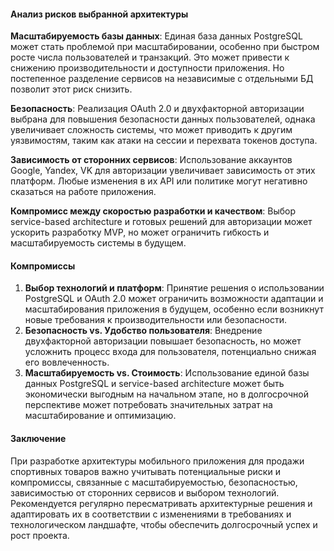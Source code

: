 #### Анализ рисков выбранной архитектуры
**Масштабируемость базы данных**: Единая база данных PostgreSQL может стать проблемой при масштабировании, особенно при быстром росте числа пользователей и транзакций. Это может привести к снижению производительности и доступности приложения. Но постепенное разделение сервисов на независимые с отдельными БД позволит этот риск снизить.

**Безопасность**: Реализация OAuth 2.0 и двухфакторной авторизации выбрана для повышения безопасности данных пользователей, однака увеличивает сложность системы, что может приводить к другим уязвимостям, таким как атаки на сессии и перехвата токенов доступа.

**Зависимость от сторонних сервисов**: Использование аккаунтов Google, Yandex, VK для авторизации увеличивает зависимость от этих платформ. Любые изменения в их API или политике могут негативно сказаться на работе приложения.

**Компромисс между скоростью разработки и качеством**: Выбор service-based architecture и готовых решений для авторизации может ускорить разработку MVP, но может ограничить гибкость и масштабируемость системы в будущем.

#### Компромиссы
1. **Выбор технологий и платформ**: Принятие решения о использовании PostgreSQL и OAuth 2.0 может ограничить возможности адаптации и масштабирования приложения в будущем, особенно если возникнут новые требования к производительности или безопасности.
2. **Безопасность vs. Удобство пользователя**: Внедрение двухфакторной авторизации повышает безопасность, но может усложнить процесс входа для пользователя, потенциально снижая его вовлеченность.
3. **Масштабируемость vs. Стоимость**: Использование единой базы данных PostgreSQL и service-based architecture может быть экономически выгодным на начальном этапе, но в долгосрочной перспективе может потребовать значительных затрат на масштабирование и оптимизацию.

#### Заключение
При разработке архитектуры мобильного приложения для продажи спортивных товаров важно учитывать потенциальные риски и компромиссы, связанные с масштабируемостью, безопасностью, зависимостью от сторонних сервисов и выбором технологий. Рекомендуется регулярно пересматривать архитектурные решения и адаптировать их в соответствии с изменениями в требованиях и технологическом ландшафте, чтобы обеспечить долгосрочный успех и рост проекта.
